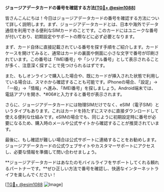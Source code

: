 **ジョージアデータカードの番号を確認する方法[[TG💪+ @esim1088](https://t.me/s/esim1088)]**

皆さんこんにちは！今日はジョージアデータカードの番号を確認する方法について詳しく説明します。まず、ジョージアデータカードとは、日本や海外でデータ通信を利用できる便利なSIMカードのことです。このカードにはユニークな番号が付いており、初期設定やサポートの際などに必ず必要となります。

まず、カード自体に直接記載されている番号を探す手順をご紹介します。カードケースを開けてみると、通常はカードの裏面や側面に小さな文字で番号が印刷されています。この番号は「IMEI番号」や「シリアル番号」として表示されることが多く、注意深く探すことで見つけられるはずです。

また、もしオンラインで購入した場合や、既にカードが挿入された状態で利用している場合は、スマホから確認することも可能です。iPhoneの場合、「設定」→「一般」→「情報」へ進み、「IMEI番号」を探しましょう。Android端末では、電話アプリを開き、*#06#と入力すると番号が表示されます。

さらに、ジョージアデータカードには物理SIMだけでなく、eSIM（電子SIM）というタイプもあります。これはカードを持たずにスマホに直接ダウンロードして使える便利な仕組みです。eSIMの場合でも、同じように初期設定時に番号が必要になるため、購入時のメールや公式サイトから確認することが推奨されています。

最後に、もし確認が難しい場合は公式サポートに連絡することをお勧めします。ジョージアデータカードの公式ウェブサイトやカスタマーサポートにアクセスし、必要な情報を準備して問い合わせましょう。

**ジョージアデータカードはあなたのモバイルライフをサポートしてくれる頼れるパートナーです。**ぜひ正しい方法で番号を確認し、快適なインターネットライフを楽しんでください！

[[TG💪+ @esim1088](https://t.me/s/esim1088) ![Image](https://i.postimg.cc/Y0z9fWf4/image.png)]